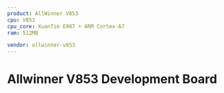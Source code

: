 ```yaml
---
product: AllWinner V853
cpu: V853
cpu_core: XuanTie E907 + ARM Cortex-A7
ram: 512MB

vendor: allwinner-v853
---
```


# Allwinner V853 Development Board

